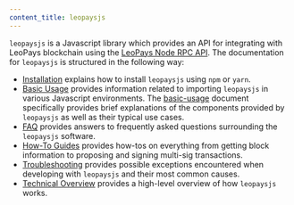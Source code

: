 ```yaml
---
content_title: leopaysjs
---
```


`leopaysjs` is a Javascript library which provides an API for integrating with LeoPays blockchain using the [LeoPays Node RPC API](https://developers.leopays.dev/leopays-node/reference).  The documentation for `leopaysjs` is structured in the following way:

* [Installation](02_installation.md) explains how to install `leopaysjs` using `npm` or `yarn`.
* [Basic Usage](basic-usage/) provides information related to importing `leopaysjs` in various Javascript environments.  The [basic-usage](basic-usage/index.md) document specifically provides brief explanations of the components provided by `leopaysjs` as well as their typical use cases.
* [FAQ](faq/) provides answers to frequently asked questions surrounding the `leopaysjs` software.
* [How-To Guides](how-to-guides/) provides how-tos on everything from getting block information to proposing and signing multi-sig transactions.
* [Troubleshooting](troubleshooting/) provides possible exceptions encountered when developing with `leopaysjs` and their most common causes.
* [Technical Overview](01_technical-overview.md) provides a high-level overview of how `leopaysjs` works.
